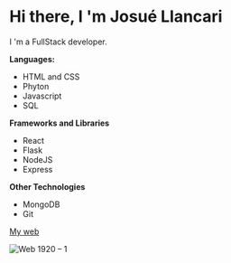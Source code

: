 # Hi there, I 'm Josué Llancari

I 'm a FullStack developer.

**Languages:**

* HTML and CSS
* Phyton
* Javascript
* SQL

**Frameworks and Libraries**

* React
* Flask
* NodeJS
* Express

**Other Technologies**

* MongoDB
* Git

[My web](#)

![Web 1920 – 1](https://user-images.githubusercontent.com/49120032/171292322-5757ec6c-cf0a-4c73-ab0f-5fa924e34d5a.png)
